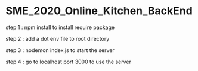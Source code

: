 # SME_2020_Online_Kitchen_BackEnd

step 1 : npm install to install require package

step 2 : add a dot env file to root directory

step 3 : nodemon index.js to start the server

step 4 : go to localhost port 3000 to use the server
